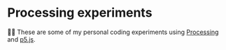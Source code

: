 # Processing experiments
👨‍🔬 These are some of my personal coding experiments using [Processing](https://processing.org/) and [p5.js](https://p5js.org/).
